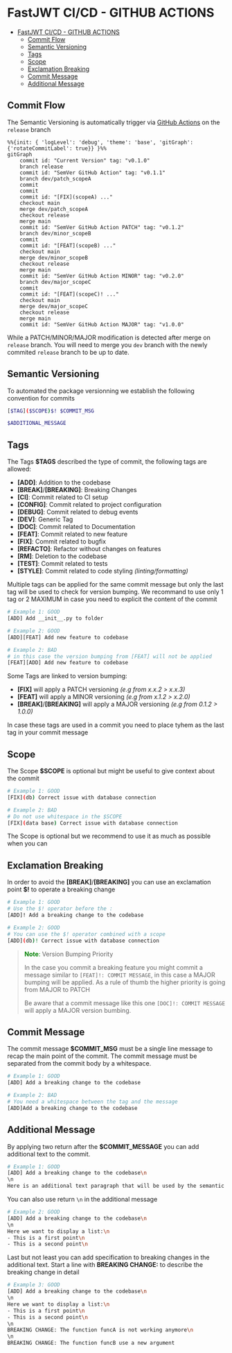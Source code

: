 # FastJWT CI/CD - GITHUB ACTIONS

- [FastJWT CI/CD - GITHUB ACTIONS](#fastjwt-cicd---github-actions)
  - [Commit Flow](#commit-flow)
  - [Semantic Versioning](#semantic-versioning)
  - [Tags](#tags)
  - [Scope](#scope)
  - [Exclamation Breaking](#exclamation-breaking)
  - [Commit Message](#commit-message)
  - [Additional Message](#additional-message)

## Commit Flow

The Semantic Versioning is automatically trigger via [GitHub Actions](./workflows/python-release.yaml) on the `release` branch

```mermaid
%%{init: { 'logLevel': 'debug', 'theme': 'base', 'gitGraph': {'rotateCommitLabel': true}} }%%
gitGraph
    commit id: "Current Version" tag: "v0.1.0"
    branch release
    commit id: "SemVer GitHub Action" tag: "v0.1.1"
    branch dev/patch_scopeA
    commit
    commit
    commit id: "[FIX](scopeA) ..."
    checkout main
    merge dev/patch_scopeA
    checkout release
    merge main
    commit id: "SemVer GitHub Action PATCH" tag: "v0.1.2"
    branch dev/minor_scopeB
    commit
    commit id: "[FEAT](scopeB) ..."
    checkout main
    merge dev/minor_scopeB
    checkout release
    merge main
    commit id: "SemVer GitHub Action MINOR" tag: "v0.2.0"
    branch dev/major_scopeC
    commit
    commit id: "[FEAT](scopeC)! ..."
    checkout main
    merge dev/major_scopeC
    checkout release
    merge main
    commit id: "SemVer GitHub Action MAJOR" tag: "v1.0.0"
```

While a PATCH/MINOR/MAJOR modification is detected after merge on `release` branch. You will need to merge you `dev` branch with the newly commited `release` branch to be up to date.

## Semantic Versioning

To automated the package versionning we establish the following convention for commits

```bash
[$TAG]($SCOPE)$! $COMMIT_MSG

$ADDITIONAL_MESSAGE
```

## Tags

The Tags **$TAGS** described the type of commit, the following tags are allowed:

- **[ADD]**: Addition to the codebase
- **[BREAK]**/**[BREAKING]**: Breaking Changes
- **[CI]**: Commit related to CI setup
- **[CONFIG]**: Commit related to project configuration
- **[DEBUG]**: Commit related to debug events
- **[DEV]**: Generic Tag
- **[DOC]**: Commit related to Documentation
- **[FEAT]**: Commit related to new feature
- **[FIX]**: Commit related to bugfix
- **[REFACTO]**: Refactor without changes on features
- **[RM]**: Deletion to the codebase
- **[TEST]**: Commit related to tests
- **[STYLE]**: Commit related to code styling *(linting/formatting)*

Multiple tags can be applied for the same commit message but only the last tag will be used to check for version bumping. We recommand to use only 1 tag or 2 MAXIMUM in case you need to explicit the content of the commit

```bash
# Example 1: GOOD
[ADD] Add __init__.py to folder

# Example 2: GOOD
[ADD][FEAT] Add new feature to codebase 

# Example 2: BAD
# in this case the version bumping from [FEAT] will not be applied
[FEAT][ADD] Add new feature to codebase 
```

Some Tags are linked to version bumping:

- **[FIX]** will apply a PATCH versioning *(e.g from x.x.2 > x.x.3)*
- **[FEAT]** will apply a MINOR versioning *(e.g from x.1.2 > x.2.0)*
- **[BREAK]**/**[BREAKING]** will apply a MAJOR versioning *(e.g from 0.1.2 > 1.0.0)*

In case these tags are used in a commit you need to place tyhem as the last tag in your commit message

## Scope

The Scope **$SCOPE** is optional but might be useful to give context about the commit

```bash
# Example 1: GOOD
[FIX](db) Correct issue with database connection

# Example 2: BAD
# Do not use whitespace in the $SCOPE
[FIX](data base) Correct issue with database connection
```

The Scope is optional but we recommend to use it as much as possible when you can

## Exclamation Breaking

In order to avoid the **[BREAK]**/**[BREAKING]** you can use an exclamation point **$!** to operate a breaking change

```bash
# Example 1: GOOD
# Use the $! operator before the :
[ADD]! Add a breaking change to the codebase

# Example 2: GOOD
# You can use the $! operator combined with a scope 
[ADD](db)! Correct issue with database connection
```

> <span style="color:green">**Note**:</span> Version Bumping Priority
>
> In the case you commit a breaking feature you might commit a message similar to `[FEAT]!: COMMIT MESSAGE`, in this case a MAJOR bumping will be applied.
> As a rule of thumb the higher priority is going from MAJOR to PATCH
>
> Be aware that a commit message like this one `[DOC]!: COMMIT MESSAGE` will apply a MAJOR version bumbing.

## Commit Message

The commit message **$COMMIT_MSG** must be a single line message to recap the main point of the commit. The commit message must be separated from the commit body by a whitespace.

```bash
# Example 1: GOOD
[ADD] Add a breaking change to the codebase

# Example 2: BAD
# You need a whitespace between the tag and the message
[ADD]Add a breaking change to the codebase
```

## Additional Message

By applying two return after the **$COMMIT_MESSAGE** you can add additional text to the commit.

```bash
# Example 1: GOOD
[ADD] Add a breaking change to the codebase\n
\n
Here is an additional text paragraph that will be used by the semantic versioning and applied to change log
```

You can also use return `\n` in the additional message

```bash
# Example 2: GOOD
[ADD] Add a breaking change to the codebase\n
\n
Here we want to display a list:\n
- This is a first point\n
- This is a second point\n
```

Last but not least you can add specification to breaking changes in the additional text. Start a line with **BREAKING CHANGE:** to describe the breaking change in detail

```bash
# Example 3: GOOD
[ADD] Add a breaking change to the codebase\n
\n
Here we want to display a list:\n
- This is a first point\n
- This is a second point\n
\n
BREAKING CHANGE: The function funcA is not working anymore\n
\n
BREAKING CHANGE: The function funcB use a new argument
```
